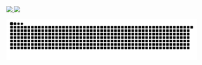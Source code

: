  <div>
  <a href="https://github.com/gabinag">
  <img height="180em" src="https://github-readme-stats.vercel.app/api?username=gabinag&show_icons=true&theme=dracula&include_all_commits=true&count_private=true"/>
  <img height="180em" src="https://github-readme-stats.vercel.app/api/top-langs/?username=gabinag&layout=compact&langs_count=7&theme=dracula"/>
</div>

![Snake animation](https://github.com/gabinag/gabinag/blob/output/github-contribution-grid-snake.svg)
